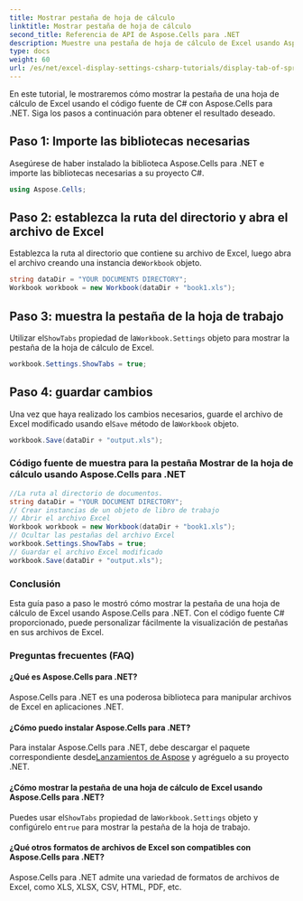 ```yaml
---
title: Mostrar pestaña de hoja de cálculo
linktitle: Mostrar pestaña de hoja de cálculo
second_title: Referencia de API de Aspose.Cells para .NET
description: Muestre una pestaña de hoja de cálculo de Excel usando Aspose.Cells para .NET.
type: docs
weight: 60
url: /es/net/excel-display-settings-csharp-tutorials/display-tab-of-spreadsheet/
---
```

En este tutorial, le mostraremos cómo mostrar la pestaña de una hoja de cálculo de Excel usando el código fuente de C# con Aspose.Cells para .NET. Siga los pasos a continuación para obtener el resultado deseado.

## Paso 1: Importe las bibliotecas necesarias

Asegúrese de haber instalado la biblioteca Aspose.Cells para .NET e importe las bibliotecas necesarias a su proyecto C#.

```csharp
using Aspose.Cells;
```

## Paso 2: establezca la ruta del directorio y abra el archivo de Excel

 Establezca la ruta al directorio que contiene su archivo de Excel, luego abra el archivo creando una instancia de`Workbook` objeto.

```csharp
string dataDir = "YOUR DOCUMENTS DIRECTORY";
Workbook workbook = new Workbook(dataDir + "book1.xls");
```

## Paso 3: muestra la pestaña de la hoja de trabajo

 Utilizar el`ShowTabs` propiedad de la`Workbook.Settings` objeto para mostrar la pestaña de la hoja de cálculo de Excel.

```csharp
workbook.Settings.ShowTabs = true;
```

## Paso 4: guardar cambios

 Una vez que haya realizado los cambios necesarios, guarde el archivo de Excel modificado usando el`Save` método de la`Workbook` objeto.

```csharp
workbook.Save(dataDir + "output.xls");
```

### Código fuente de muestra para la pestaña Mostrar de la hoja de cálculo usando Aspose.Cells para .NET 

```csharp
//La ruta al directorio de documentos.
string dataDir = "YOUR DOCUMENT DIRECTORY";
// Crear instancias de un objeto de libro de trabajo
// Abrir el archivo Excel
Workbook workbook = new Workbook(dataDir + "book1.xls");
// Ocultar las pestañas del archivo Excel
workbook.Settings.ShowTabs = true;
// Guardar el archivo Excel modificado
workbook.Save(dataDir + "output.xls");
```

### Conclusión

Esta guía paso a paso le mostró cómo mostrar la pestaña de una hoja de cálculo de Excel usando Aspose.Cells para .NET. Con el código fuente C# proporcionado, puede personalizar fácilmente la visualización de pestañas en sus archivos de Excel.

### Preguntas frecuentes (FAQ)

#### ¿Qué es Aspose.Cells para .NET?

Aspose.Cells para .NET es una poderosa biblioteca para manipular archivos de Excel en aplicaciones .NET.

#### ¿Cómo puedo instalar Aspose.Cells para .NET?

 Para instalar Aspose.Cells para .NET, debe descargar el paquete correspondiente desde[Lanzamientos de Aspose](https://releases/aspose.com/cells/net/) y agréguelo a su proyecto .NET.

#### ¿Cómo mostrar la pestaña de una hoja de cálculo de Excel usando Aspose.Cells para .NET?

 Puedes usar el`ShowTabs` propiedad de la`Workbook.Settings` objeto y configúrelo en`true` para mostrar la pestaña de la hoja de trabajo.

#### ¿Qué otros formatos de archivos de Excel son compatibles con Aspose.Cells para .NET?

Aspose.Cells para .NET admite una variedad de formatos de archivos de Excel, como XLS, XLSX, CSV, HTML, PDF, etc.
